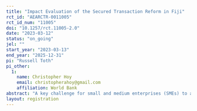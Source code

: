 ```yaml
---
title: "Impact Evaluation of the Secured Transaction Reform in Fiji"
rct_id: "AEARCTR-0011005"
rct_id_num: "11005"
doi: "10.1257/rct.11005-2.0"
date: "2023-03-12"
status: "on_going"
jel: ""
start_year: "2023-03-13"
end_year: "2025-12-31"
pi: "Russell Toth"
pi_other:
  1:
    name: Christopher Hoy
    email: christopherahoy@gmail.com
    affiliation: World Bank
abstract: "A key challenge for small and medium enterprises (SMEs) to access finance in many countries is that financial services laws make it costly and inefficient for financial institutions to accept anything other land and buildings as collateral for loans. This particularly excludes SMEs from accessing finance because they are less likely to hold secure title to such assets. A "secured transaction reform" (STR) can create a new legal framewok that removes these barriers to financing for SMEs, expanding the ist of acceptable collateral to include movable collateral such as vehicles, inventory, equipment, and receivables. We evaluate the impacts of an STR in Fiji using a randomized encouragement design. The evaluation will measure immediate outcomes of the reform such as the number of businesses getting access to credit, and the amount of credit that businesses access. It will also measure ‘downstream’ outcomes such as investment in assets and labor, revenue, profitability, and creation of new businesses. The findings will assist governments around the world in designing similar reforms to improve SMEs’ access to credit and support private sector development."
layout: registration
---
```


